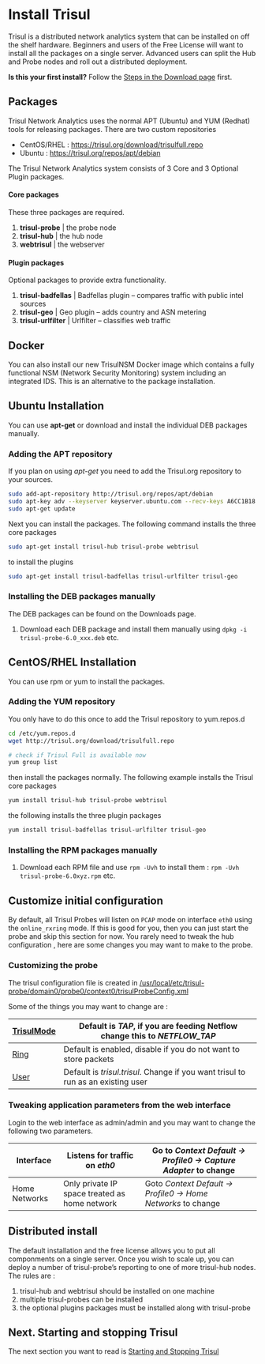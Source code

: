 # Install Trisul

Trisul is a distributed network analytics system that can be installed on off the shelf hardware. Beginners and users of the Free License will want to install all the packages on a single server. Advanced users can split the Hub and Probe nodes and roll out a distributed deployment.

**Is this your first install?** Follow the [Steps in the Download page](https://trisul.org/download) first.

## Packages

Trisul Network Analytics uses the normal APT (Ubuntu) and YUM (Redhat) tools for releasing packages. There are two custom repositories

- CentOS/RHEL : https://trisul.org/download/trisulfull.repo
- Ubuntu : https://trisul.org/repos/apt/debian

The Trisul Network Analytics system consists of 3 Core and 3 Optional Plugin packages.

#### Core packages

These three packages are required.

1. **trisul-probe** | the probe node
2. **trisul-hub** | the hub node
3. **webtrisul** | the webserver

#### Plugin packages

Optional packages to provide extra functionality.

1. **trisul-badfellas** | Badfellas plugin – compares traffic with public intel sources
2. **trisul-geo** | Geo plugin – adds country and ASN metering
3. **trisul-urlfilter** | Urlfilter – classifies web traffic

## Docker

You can also install our new TrisulNSM Docker image which contains a fully functional NSM (Network Security Monitoring) system including an integrated IDS. This is an alternative to the package installation.

## Ubuntu Installation

You can use **apt-get** or download and install the individual DEB packages manually.

### Adding the APT repository

If you plan on using *apt-get* you need to add the Trisul.org repository to your sources.

```bash
sudo add-apt-repository http://trisul.org/repos/apt/debian 
sudo apt-key adv --keyserver keyserver.ubuntu.com --recv-keys A6CC1B18
sudo apt-get update
```

Next you can install the packages. The following command installs the three core packages

```bash
sudo apt-get install trisul-hub trisul-probe webtrisul
```

to install the plugins

```bash
sudo apt-get install trisul-badfellas trisul-urlfilter trisul-geo
```

### Installing the DEB packages manually

The DEB packages can be found on the Downloads page.

1. Download each DEB package and install them manually using `dpkg -i trisul-probe-6.0_xxx.deb` etc.

## CentOS/RHEL Installation

You can use rpm or yum to install the packages.

### Adding the YUM repository

You only have to do this once to add the Trisul repository to yum.repos.d

 

```bash
cd /etc/yum.repos.d
wget http://trisul.org/download/trisulfull.repo

# check if Trisul Full is available now
yum group list
```

then install the packages normally. The following example installs the Trisul core packages

```bash
yum install trisul-hub trisul-probe webtrisul
```

the following installs the three plugin packages

```bash
yum install trisul-badfellas trisul-urlfilter trisul-geo
```

### Installing the RPM packages manually

1. Download each RPM file and use `rpm -Uvh` to install them : `rpm -Uvh trisul-probe-6.0xyz.rpm` etc.

## Customize initial configuration

By default, all Trisul Probes will listen on `PCAP` mode on interface `eth0` using the `online_rxring` mode. If this is good for you, then you can just start the probe and skip this section for now. You rarely need to tweak the hub configuration , here are some changes you may want to make to the probe.

### Customizing the probe

The trisul configuration file is created in [/usr/local/etc/trisul-probe/domain0/probe0/context0/trisulProbeConfig.xml](https://trisul.org/docs/ref/trisulconfig.html)

Some of the things you may want to change are :

| [TrisulMode](https://trisul.org/docs/ref/trisulconfig.html#app) | Default is *TAP*, if you are feeding Netflow change this to *NETFLOW_TAP*        |
| --------------------------------------------------------------- | -------------------------------------------------------------------------------- |
| [Ring](https://trisul.org/docs/ref/trisulconfig.html#ring)      | Default is enabled, disable if you do not want to store packets                  |
| [User](https://trisul.org/docs/ref/trisulconfig.html#app)       | Default is *trisul.trisul*. Change if you want trisul to run as an existing user |

### Tweaking application parameters from the web interface

Login to the web interface as admin/admin and you may want to change the following two parameters.

| Interface     | Listens for traffic on *eth0*                 | Go to *Context Default → Profile0 → Capture Adapter* to change |
| ------------- | --------------------------------------------- | -------------------------------------------------------------- |
| Home Networks | Only private IP space treated as home network | Goto *Context Default → Profile0 → Home Networks* to change    |

## Distributed install

The default installation and the free license allows you to put all componments on a single server. Once you wish to scale up, you can deploy a number of trisul-probe’s reporting to one of more trisul-hub nodes. The rules are :

1. trisul-hub and webtrisul should be installed on one machine
2. multiple trisul-probes can be installed
3. the optional plugins packages must be installed along with trisul-probe

## Next. Starting and stopping Trisul

The next section you want to read is [Starting and Stopping Trisul](https://trisul.org/docs/ug/install/startstop.html)
